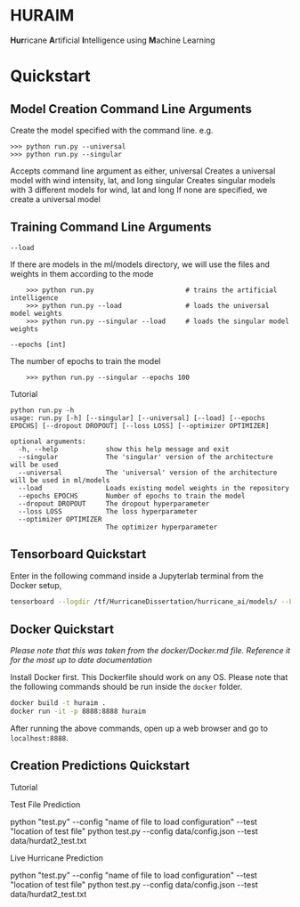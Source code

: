 # HURAIM

**Hur**ricane **A**rtificial **I**ntelligence using **M**achine Learning 

# Quickstart

Model Creation Command Line Arguments
----------------------------

Create the model specified with the command line. e.g.

    >>> python run.py --universal
    >>> python run.py --singular

Accepts command line argument as either,
    universal
        Creates a universal model with wind intensity, lat, and long
    singular
        Creates singular models with 3 different models for wind, lat and long
If none are specified, we create a universal model

Training Command Line Arguments
-------------------------------

`--load`

If there are models in the ml/models directory, we will use the files and weights in them according to the mode

        >>> python run.py                       # trains the artificial intelligence
        >>> python run.py --load                # loads the universal model weights
        >>> python run.py --singular --load     # loads the singular model weights
`--epochs [int]`

The number of epochs to train the model

        >>> python run.py --singular --epochs 100
Tutorial

    python run.py -h
    usage: run.py [-h] [--singular] [--universal] [--load] [--epochs EPOCHS] [--dropout DROPOUT] [--loss LOSS] [--optimizer OPTIMIZER]

    optional arguments:
      -h, --help            show this help message and exit
      --singular            The 'singular' version of the architecture will be used
      --universal           The 'universal' version of the architecture will be used in ml/models
      --load                Loads existing model weights in the repository
      --epochs EPOCHS       Number of epochs to train the model
      --dropout DROPOUT     The dropout hyperparameter
      --loss LOSS           The loss hyperparameter
      --optimizer OPTIMIZER
                            The optimizer hyperparameter
                            
Tensorboard Quickstart
----------------------

Enter in the following command inside a Jupyterlab terminal from the Docker setup,

```bash
tensorboard --logdir /tf/HurricaneDissertation/hurricane_ai/models/ --bind_all
```

## Docker Quickstart

_Please note that this was taken from the docker/Docker.md file. Reference it for the most up to date documentation_


Install Docker first. This Dockerfile should work on any OS. Please note that
the following commands should be run inside the `docker` folder.

```bash
docker build -t huraim .
docker run -it -p 8888:8888 huraim
```

After running the above commands, open up a web browser and go to
`localhost:8888`. 

Creation Predictions Quickstart
----------------------


Tutorial

Test File Prediction

python "test.py" --config "name of file to load configuration" --test "location of test file"
python test.py --config data/config.json --test data/hurdat2_test.txt

Live Hurricane Prediction

python "test.py" --config "name of file to load configuration" --test "location of test file"
python test.py --config data/config.json --test data/hurdat2_test.txt